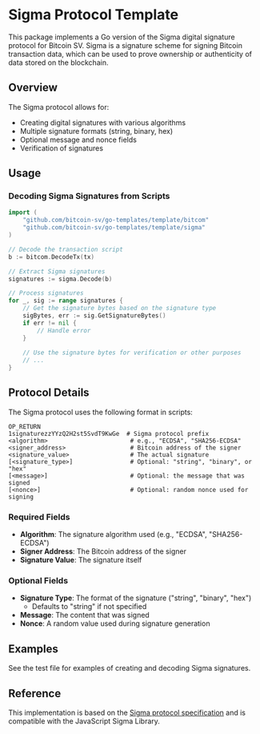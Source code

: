 # Sigma Protocol Template

This package implements a Go version of the Sigma digital signature protocol for Bitcoin SV. Sigma is a signature scheme for signing Bitcoin transaction data, which can be used to prove ownership or authenticity of data stored on the blockchain.

## Overview

The Sigma protocol allows for:
- Creating digital signatures with various algorithms
- Multiple signature formats (string, binary, hex)
- Optional message and nonce fields
- Verification of signatures

## Usage

### Decoding Sigma Signatures from Scripts

```go
import (
    "github.com/bitcoin-sv/go-templates/template/bitcom"
    "github.com/bitcoin-sv/go-templates/template/sigma"
)

// Decode the transaction script
b := bitcom.DecodeTx(tx)

// Extract Sigma signatures
signatures := sigma.Decode(b)

// Process signatures
for _, sig := range signatures {
    // Get the signature bytes based on the signature type
    sigBytes, err := sig.GetSignatureBytes()
    if err != nil {
        // Handle error
    }
    
    // Use the signature bytes for verification or other purposes
    // ...
}
```

## Protocol Details

The Sigma protocol uses the following format in scripts:

```
OP_RETURN
1signaturezzYYzQ2H2st5SvdT9KwGe  # Sigma protocol prefix
<algorithm>                       # e.g., "ECDSA", "SHA256-ECDSA"
<signer_address>                  # Bitcoin address of the signer
<signature_value>                 # The actual signature
[<signature_type>]                # Optional: "string", "binary", or "hex"
[<message>]                       # Optional: the message that was signed
[<nonce>]                         # Optional: random nonce used for signing
```

### Required Fields

- **Algorithm**: The signature algorithm used (e.g., "ECDSA", "SHA256-ECDSA")
- **Signer Address**: The Bitcoin address of the signer
- **Signature Value**: The signature itself

### Optional Fields

- **Signature Type**: The format of the signature ("string", "binary", "hex")
  - Defaults to "string" if not specified
- **Message**: The content that was signed
- **Nonce**: A random value used during signature generation

## Examples

See the test file for examples of creating and decoding Sigma signatures.

## Reference

This implementation is based on the [Sigma protocol specification](https://github.com/BitcoinSchema/go-sigma) and is compatible with the JavaScript Sigma Library. 